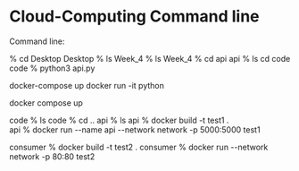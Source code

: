 # Cloud-Computing Command line

Command line:

 % cd Desktop 
Desktop % ls
Week_4 % ls
Week_4 % cd api 
api % ls
cd code
code % python3 api.py 

docker-compose up
docker run -it python

docker compose up

code % ls
code % cd ..
api % ls
api % docker build -t test1 .      
api % docker run --name api --network network -p 5000:5000 test1

consumer % docker build -t test2  .
consumer % docker run --network network -p 80:80 test2
